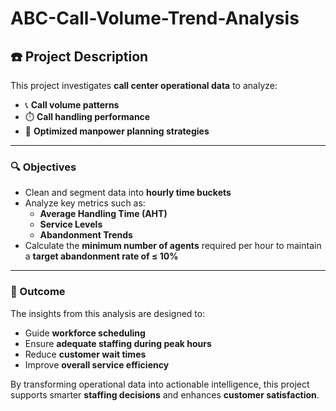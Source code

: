 # ABC-Call-Volume-Trend-Analysis
## ☎️ Project Description

This project investigates **call center operational data** to analyze:

- 📞 **Call volume patterns**
- ⏱️ **Call handling performance**
- 👥 **Optimized manpower planning strategies**

---

### 🔍 Objectives

- Clean and segment data into **hourly time buckets**
- Analyze key metrics such as:
  - **Average Handling Time (AHT)**
  - **Service Levels**
  - **Abandonment Trends**
- Calculate the **minimum number of agents** required per hour to maintain a **target abandonment rate of ≤ 10%**

---

### 🎯 Outcome

The insights from this analysis are designed to:

- Guide **workforce scheduling**
- Ensure **adequate staffing during peak hours**
- Reduce **customer wait times**
- Improve **overall service efficiency**

By transforming operational data into actionable intelligence, this project supports smarter **staffing decisions** and enhances **customer satisfaction**.
